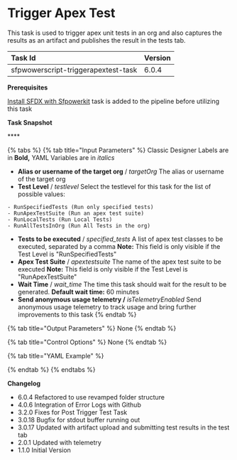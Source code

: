 # Trigger Apex Test

This task is used to trigger apex unit tests in an org and also captures the results as an artifact and publishes the result in the tests tab.

| **Task Id** | Version |
| :--- | :--- |
| sfpwowerscript-triggerapextest-task | 6.0.4 |

**Prerequisites**

[Install SFDX with Sfpowerkit](../utility-tasks/install-sfdx-cli-with-sfpowerkit.md) task is added to the pipeline before utilizing this task

**Task Snapshot**

\*\*\*\*

{% tabs %}
{% tab title="Input Parameters" %}
Classic Designer Labels are in **Bold,**  YAML Variables are in _italics_

* **Alias or username of the target org** / _targetOrg_ The alias or username of the target org
* **Test Level** / _testlevel_ Select the testlevel for this task for the list of possible values: 

```text
- RunSpecifiedTests (Run only specified tests)
- RunApexTestSuite (Run an apex test suite)
- RunLocalTests (Run Local Tests)
- RunAllTestsInOrg (Run All Tests in the org)
```

* **Tests to be executed** / _specified\_tests_ A list of apex test classes to be executed, separated by a comma **Note:** This field is only visible if the Test Level is "RunSpecifiedTests"
* **Apex Test Suite** / _apextestsuite_ The name of the apex test suite to be executed **Note:** This field is only visible if the Test Level is "RunApexTestSuite"
* **Wait Time** / _wait\_time_ The time this task should wait for the result to be generated.  **Default wait time:** 60 minutes
* **Send anonymous usage telemetry /** _isTelemetryEnabled_ Send anonymous usage telemetry to track usage and bring further improvements to this task
{% endtab %}

{% tab title="Output Parameters" %}
None
{% endtab %}

{% tab title="Control Options" %}
None
{% endtab %}

{% tab title="YAML Example" %}

{% endtab %}
{% endtabs %}

**Changelog**

* 6.0.4 Refactored to use revamped folder structure
* 4.0.6 Integration of Error Logs with Github
* 3.2.0 Fixes for Post Trigger Test Task
* 3.0.18 Bugfix for stdout buffer running out
* 3.0.17 Updated with artifact upload and submitting test results in the test tab
* 2.0.1 Updated with telemetry
* 1.1.0 Initial Version

